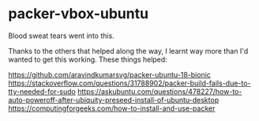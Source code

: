 # packer-vbox-ubuntu

Blood sweat tears went into this.

Thanks to the others that helped along the way, I learnt way more than I'd wanted to get this working.
These things helped:

<https://github.com/aravindkumarsvg/packer-ubuntu-18-bionic>
<https://stackoverflow.com/questions/31788902/packer-build-fails-due-to-tty-needed-for-sudo>
<https://askubuntu.com/questions/478227/how-to-auto-poweroff-after-ubiquity-preseed-install-of-ubuntu-desktop>
<https://computingforgeeks.com/how-to-install-and-use-packer>
